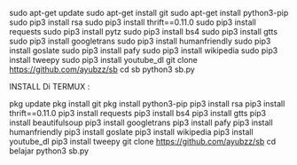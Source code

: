 sudo apt-get update
sudo apt-get install git
sudo apt-get install python3-pip
sudo pip3 install rsa
sudo pip3 install thrift==0.11.0
sudo pip3 install requests
sudo pip3 install pytz
sudo pip3 install bs4
sudo pip3 install gtts
sudo pip3 install googletrans
sudo pip3 install humanfriendly
sudo pip3 install goslate
sudo pip3 install pafy
sudo pip3 install wikipedia
sudo pip3 install tweepy
sudo pip3 install youtube_dl
git clone https://github.com/ayubzz/sb
cd sb
python3 sb.py


INSTALL Di TERMUX :

pkg update
pkg install git
pkg install python3-pip
pip3 install rsa
pip3 install thrift==0.11.0
pip3 install requests
pip3 install bs4
pip3 install gtts
pip3 install beautifulsoup
pip3 install googletrans
pip3 install pafy
pip3 install humanfriendly
pip3 install goslate
pip3 install wikipedia
pip3 install youtube_dl
pip3 install tweepy
git clone https://github.com/ayubzz/sb
cd belajar
python3 sb.py
